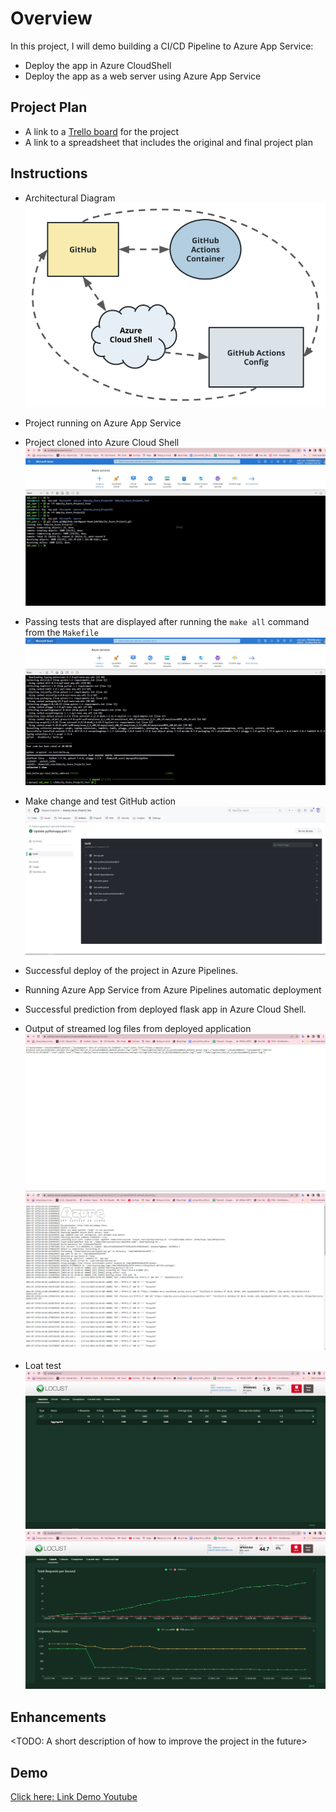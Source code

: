 # Overview
In this project, I will demo building a CI/CD Pipeline to Azure App Service:
* Deploy the app in Azure CloudShell
* Deploy the app as a web server using Azure App Service
 
## Project Plan


* A link to a [Trello board](https://trello.com/b/AkYzyi7B/azureproject2) for the project
* A link to a spreadsheet that includes the original and final project plan

## Instructions 
* Architectural Diagram
 ![diagram](https://github.com/Nguyen-XuanLInh/Udacity_Azure_Project2/blob/main/Screenshots/diagram.png)

* Project running on Azure App Service

* Project cloned into Azure Cloud Shell
  ![gitClone](https://github.com/Nguyen-XuanLInh/Udacity_Azure_Project2/blob/main/Screenshots/gitClone.jpg)
* Passing tests that are displayed after running the `make all` command from the `Makefile`
  ![makeAll](https://github.com/Nguyen-XuanLInh/Udacity_Azure_Project2/blob/main/Screenshots/makeAll.jpg)
* Make change and test GitHub action
  ![gitAction](https://github.com/Nguyen-XuanLInh/Udacity_Azure_Project2/blob/main/Screenshots/gitAction.jpg)
* Successful deploy of the project in Azure Pipelines. 

* Running Azure App Service from Azure Pipelines automatic deployment

* Successful prediction from deployed flask app in Azure Cloud Shell.
  


* Output of streamed log files from deployed application
  ![log1](https://github.com/Nguyen-XuanLInh/Udacity_Azure_Project2/blob/main/Screenshots/Log1.jpg)
  ![log2](https://github.com/Nguyen-XuanLInh/Udacity_Azure_Project2/blob/main/Screenshots/Log2.jpg)
* Loat test
   ![Locust1](https://github.com/Nguyen-XuanLInh/Udacity_Azure_Project2/blob/main/Screenshots/Locust.jpg)
  ![Locust2](https://github.com/Nguyen-XuanLInh/Udacity_Azure_Project2/blob/main/Screenshots/Locust2.jpg)
## Enhancements

<TODO: A short description of how to improve the project in the future>

## Demo 

[Click here: Link Demo Youtube](https://youtu.be/v3f3T6-ZQXg)


